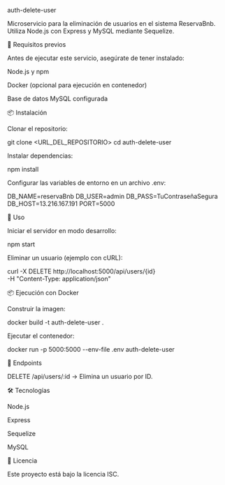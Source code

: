auth-delete-user

Microservicio para la eliminación de usuarios en el sistema ReservaBnb. Utiliza Node.js con Express y MySQL mediante Sequelize.

🚀 Requisitos previos

Antes de ejecutar este servicio, asegúrate de tener instalado:

Node.js y npm

Docker (opcional para ejecución en contenedor)

Base de datos MySQL configurada

📦 Instalación

Clonar el repositorio:

git clone <URL_DEL_REPOSITORIO>
cd auth-delete-user

Instalar dependencias:

npm install

Configurar las variables de entorno en un archivo .env:

DB_NAME=reservaBnb
DB_USER=admin
DB_PASS=TuContraseñaSegura
DB_HOST=13.216.167.191
PORT=5000

🚀 Uso

Iniciar el servidor en modo desarrollo:

npm start

Eliminar un usuario (ejemplo con cURL):

curl -X DELETE http://localhost:5000/api/users/{id} \
     -H "Content-Type: application/json"

📦 Ejecución con Docker

Construir la imagen:

docker build -t auth-delete-user .

Ejecutar el contenedor:

docker run -p 5000:5000 --env-file .env auth-delete-user

📌 Endpoints

DELETE /api/users/:id → Elimina un usuario por ID.

🛠 Tecnologías

Node.js

Express

Sequelize

MySQL

📜 Licencia

Este proyecto está bajo la licencia ISC.

